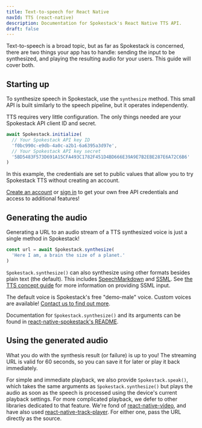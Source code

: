```yaml
---
title: Text-to-speech for React Native
navId: TTS (react-native)
description: Documentation for Spokestack's React Native TTS API.
draft: false
---
```


Text-to-speech is a broad topic, but as far as Spokestack is concerned, there are two things your app has to handle: sending the input to be synthesized, and playing the resulting audio for your users. This guide will cover both.

## Starting up

To synthesize speech in Spokestack, use the `synthesize` method. This small API is built similarly to the speech pipeline, but it operates independently.

TTS requires very little configuration. The only things needed are your Spokestack API client ID and secret.

```javascript
await Spokestack.initialize(
  // Your Spokestack API key ID
  'f0bc990c-e9db-4a0c-a2b1-6a6395a3d97e',
  // Your Spokestack API key secret
  '5BD5483F573D691A15CFA493C1782F451D4BD666E39A9E7B2EBE287E6A72C6B6'
)
```

In this example, the credentials are set to public values that allow you to try Spokestack TTS without creating an account.

[Create an account](/create) or [sign in](/login) to get your own free API credentials and access to additional features!

## Generating the audio

Generating a URL to an audio stream of a TTS synthesized voice is just a single method in Spokestack!

```javascript
const url = await Spokestack.synthesize(
  'Here I am, a brain the size of a planet.'
)
```

`Spokestack.synthesize()` can also synthesize using other formats besides plain text (the default). This includes [SpeechMarkdown](https://www.speechmarkdown.org/) and [SSML](https://www.w3.org/TR/speech-synthesis). See [the TTS concept guide](/docs/Concepts/tts) for more information on providing SSML input.

The default voice is Spokestack's free "demo-male" voice. Custom voices are available! [Contact us to find out more](mailto:hello@spokestack.io).

Documentation for `Spokestack.synthesize()` and its arguments can be found in [react-native-spokestack's README](https://github.com/spokestack/react-native-spokestack#synthesize).

## Using the generated audio

What you do with the synthesis result (or failure) is up to you! The streaming URL is valid for 60 seconds, so you can save it for later or play it back immediately.

For simple and immediate playback, we also provide `Spokestack.speak()`, which takes the same arguments as `Spokestack.synthesize()` but plays the audio as soon as the speech is processed using the device's current playback settings. For more complicated playback, we defer to other libraries dedicated to that feature. We're fond of [react-native-video](https://github.com/react-native-community/react-native-video), and have also used [react-native-track-player](https://github.com/react-native-kit/react-native-track-player). For either one, pass the URL directly as the source.

